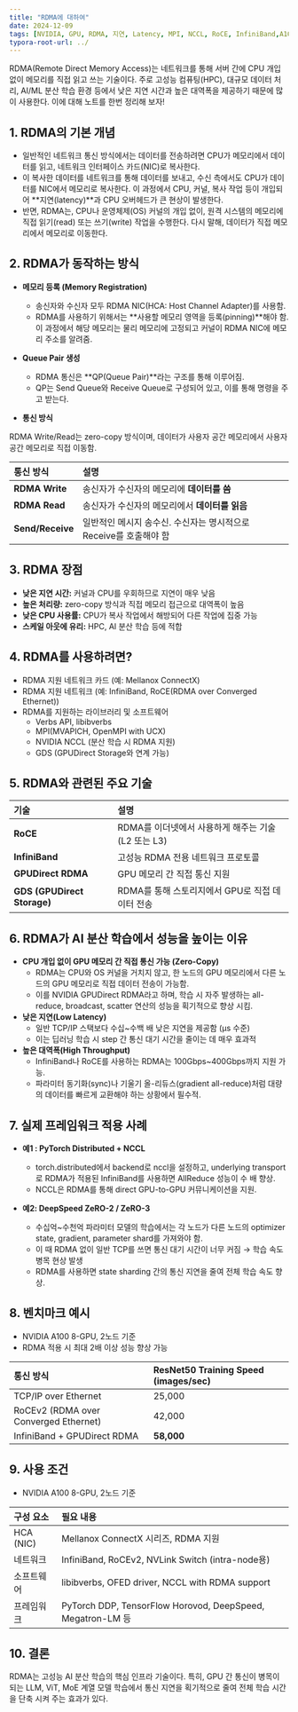 ```yaml
---
title: "RDMA에 대하여"
date: 2024-12-09
tags: [NVIDIA, GPU, RDMA, 지연, Latency, MPI, NCCL, RoCE, InfiniBand,A100,DeepSpeed, DeepSpeed Zero]
typora-root-url: ../
---
```


RDMA(Remote Direct Memory Access)는 네트워크를 통해 서버 간에 CPU 개입 없이 메모리를 직접 읽고 쓰는 기술이다. 주로 고성능 컴퓨팅(HPC), 대규모 데이터 처리, AI/ML 분산 학습 환경 등에서 낮은 지연 시간과 높은 대역폭을 제공하기 때문에 많이 사용한다. 이에 대해 노트를 한번 정리해 보자!

## 1. RDMA의 기본 개념

*  일반적인 네트워크 통신 방식에서는 데이터를 전송하려면 CPU가 메모리에서 데이터를 읽고, 네트워크 인터페이스 카드(NIC)로 복사한다.
*  이 복사한 데이터를 네트워크를 통해 데이터를 보내고, 수신 측에서도 CPU가 데이터를 NIC에서 메모리로 복사한다. 이 과정에서 CPU, 커널, 복사 작업 등이 개입되어 **지연(latency)**과 CPU 오버헤드가 큰 현상이 발생한다.
*  반면, RDMA는, CPU나 운영체제(OS) 커널의 개입 없이, 원격 시스템의 메모리에 직접 읽기(read) 또는 쓰기(write) 작업을 수행한다. 다시 말해, 데이터가 직접 메모리에서 메모리로 이동한다.



## 2. RDMA가 동작하는 방식

*  **메모리 등록 (Memory Registration)**

   *  송신자와 수신자 모두 RDMA NIC(HCA: Host Channel Adapter)를 사용함.
   *  RDMA를 사용하기 위해서는 **사용할 메모리 영역을 등록(pinning)**해야 함. 이 과정에서 해당 메모리는 물리 메모리에 고정되고 커널이 RDMA NIC에 메모리 주소를 알려줌.

*  **Queue Pair 생성**

   *  RDMA 통신은 **QP(Queue Pair)**라는 구조를 통해 이루어짐.
   *  QP는 Send Queue와 Receive Queue로 구성되어 있고, 이를 통해 명령을 주고 받는다.

*   **통신 방식**

   RDMA Write/Read는 zero-copy 방식이며, 데이터가 사용자 공간 메모리에서 사용자 공간 메모리로 직접 이동함.

| 통신 방식        | 설명                                                         |
| :--------------- | :----------------------------------------------------------- |
| **RDMA Write**   | 송신자가 수신자의 메모리에 **데이터를 씀**                   |
| **RDMA Read**    | 송신자가 수신자의 메모리에서 **데이터를 읽음**               |
| **Send/Receive** | 일반적인 메시지 송수신. 수신자는 명시적으로 Receive를 호출해야 함 |



## 3. RDMA 장점

*  **낮은 지연 시간:** 커널과 CPU를 우회하므로 지연이 매우 낮음
*  **높은 처리량:** zero-copy 방식과 직접 메모리 접근으로 대역폭이 높음
*  **낮은 CPU 사용률:** CPU가 복사 작업에서 해방되어 다른 작업에 집중 가능
*  **스케일 아웃에 유리:** HPC, AI 분산 학습 등에 적합



## 4. RDMA를 사용하려면?

*  RDMA 지원 네트워크 카드 (예: Mellanox ConnectX)
*  RDMA 지원 네트워크 (예: InfiniBand, RoCE(RDMA over Converged Ethernet))
*  RDMA를 지원하는 라이브러리 및 소프트웨어
   - Verbs API, libibverbs
   - MPI(MVAPICH, OpenMPI with UCX)
   - NVIDIA NCCL (분산 학습 시 RDMA 지원)
   - GDS (GPUDirect Storage와 연계 가능)



## 5. RDMA와 관련된 주요 기술

| 기술                        | 설명                                                |
| :-------------------------- | :-------------------------------------------------- |
| **RoCE**                    | RDMA를 이더넷에서 사용하게 해주는 기술 (L2 또는 L3) |
| **InfiniBand**              | 고성능 RDMA 전용 네트워크 프로토콜                  |
| **GPUDirect RDMA**          | GPU 메모리 간 직접 통신 지원                        |
| **GDS (GPUDirect Storage)** | RDMA를 통해 스토리지에서 GPU로 직접 데이터 전송     |



## 6. **RDMA가 AI 분산 학습에서 성능을 높이는 이유**

*  **CPU 개입 없이 GPU 메모리 간 직접 통신 가능 (Zero-Copy)**
   *  RDMA는 CPU와 OS 커널을 거치지 않고, 한 노드의 GPU 메모리에서 다른 노드의 GPU 메모리로 직접 데이터 전송이 가능함.
   *  이를 NVIDIA GPUDirect RDMA라고 하며, 학습 시 자주 발생하는 all-reduce, broadcast, scatter 연산의 성능을 획기적으로 향상 시킴.
*  **낮은 지연(Low Latency)**
   - 일반 TCP/IP 스택보다 수십~수백 배 낮은 지연을 제공함 (μs 수준)
   - 이는 딥러닝 학습 시 step 간 통신 대기 시간을 줄이는 데 매우 효과적
*  **높은 대역폭(High Throughput)**
   *  InfiniBand나 RoCE를 사용하는 RDMA는 100Gbps~400Gbps까지 지원 가능.
   *  파라미터 동기화(sync)나 기울기 올-리듀스(gradient all-reduce)처럼 대량의 데이터를 빠르게 교환해야 하는 상황에서 필수적.



## 7. 실제 프레임워크 적용 사례

*  **예1 : PyTorch Distributed + NCCL**

   *  torch.distributed에서 backend로 nccl을 설정하고, underlying transport로 RDMA가 적용된 InfiniBand를 사용하면 AllReduce 성능이 수 배 향상.
   *  NCCL은 RDMA를 통해 direct GPU-to-GPU 커뮤니케이션을 지원.

*  **예2: DeepSpeed ZeRO-2 / ZeRO-3**

   *  수십억~수천억 파라미터 모델의 학습에서는 각 노드가 다른 노드의 optimizer state, gradient, parameter shard를 가져와야 함.
   *  이 때 RDMA 없이 일반 TCP를 쓰면 통신 대기 시간이 너무 커짐 → 학습 속도 병목 현상 발생
   *  RDMA를 사용하면 state sharding 간의 통신 지연을 줄여 전체 학습 속도 향상.

   

## 8. **벤치마크 예시**

*  NVIDIA A100 8-GPU, 2노드 기준
*  RDMA 적용 시 최대 2배 이상 성능 향상 가능

| 통신 방식                             | ResNet50 Training Speed (images/sec) |
| :------------------------------------ | :----------------------------------- |
| TCP/IP over Ethernet                  | 25,000                               |
| RoCEv2 (RDMA over Converged Ethernet) | 42,000                               |
| InfiniBand + GPUDirect RDMA           | **58,000**                           |



## **9. 사용 조건**

*  NVIDIA A100 8-GPU, 2노드 기준

| 구성 요소  | 필요 내용                                                  |
| :--------- | :--------------------------------------------------------- |
| HCA (NIC)  | Mellanox ConnectX 시리즈, RDMA 지원                        |
| 네트워크   | InfiniBand, RoCEv2, NVLink Switch (intra-node용)           |
| 소프트웨어 | libibverbs, OFED driver, NCCL with RDMA support            |
| 프레임워크 | PyTorch DDP, TensorFlow Horovod, DeepSpeed, Megatron-LM 등 |



## **10. 결론**

RDMA는 고성능 AI 분산 학습의 핵심 인프라 기술이다. 특히, GPU 간 통신이 병목이 되는 LLM, ViT, MoE 계열 모델 학습에서 통신 지연을 획기적으로 줄여 전체 학습 시간을 단축 시켜 주는 효과가 있다.

